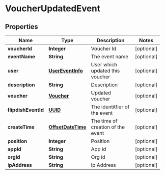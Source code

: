 
# VoucherUpdatedEvent

## Properties
Name | Type | Description | Notes
------------ | ------------- | ------------- | -------------
**voucherId** | **Integer** | Voucher Id |  [optional]
**eventName** | **String** | The event name |  [optional]
**user** | [**UserEventInfo**](UserEventInfo.md) | User which updated this voucher |  [optional]
**description** | **String** | Description |  [optional]
**voucher** | [**Voucher**](Voucher.md) | Updated voucher |  [optional]
**flipdishEventId** | [**UUID**](UUID.md) | The identitfier of the event |  [optional]
**createTime** | [**OffsetDateTime**](OffsetDateTime.md) | The time of creation of the event |  [optional]
**position** | **Integer** | Position |  [optional]
**appId** | **String** | App id |  [optional]
**orgId** | **String** | Org id |  [optional]
**ipAddress** | **String** | Ip Address |  [optional]



